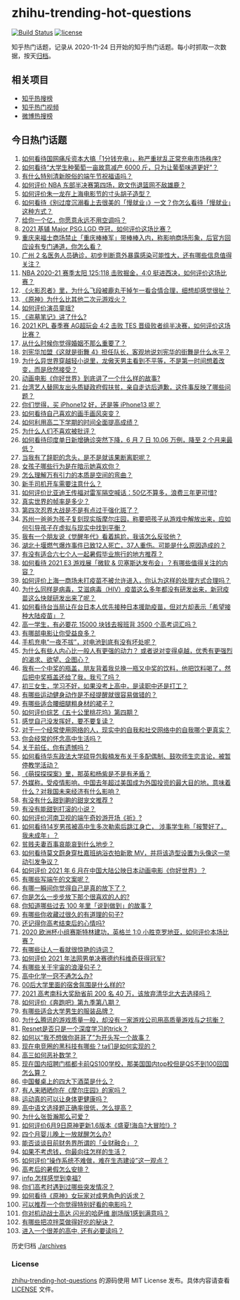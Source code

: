 # zhihu-trending-hot-questions

[![Build Status](https://github.com/justjavac/zhihu-trending-hot-questions/workflows/ci/badge.svg?branch=master)](https://github.com/justjavac/zhihu-trending-hot-questions/actions)
[![license](https://img.shields.io/github/license/justjavac/zhihu-trending-hot-questions)](https://github.com/justjavac/zhihu-trending-hot-questions/blob/master/LICENSE)

知乎热门话题，记录从 2020-11-24 日开始的知乎热门话题。每小时抓取一次数据，按天[归档](./archives)。

## 相关项目

- [知乎热搜榜](https://github.com/justjavac/zhihu-trending-top-search)
- [知乎热门视频](https://github.com/justjavac/zhihu-trending-hot-video)
- [微博热搜榜](https://github.com/justjavac/weibo-trending-hot-search)

## 今日热门话题

<!-- BEGIN -->
<!-- 最后更新时间 Mon Jun 14 2021 13:08:42 GMT+0800 (China Standard Time) -->

1. [如何看待国网痛斥资本大搞「1分钱充电」，称严重扰乱正常充电市场秩序?](https://www.zhihu.com/question/464766118)
2. [如何看待“大学生种葡萄一亩故意减产 6000
   斤，只为让葡萄味道更好”？](https://www.zhihu.com/question/464455061)
3. [有什么特别清新脱俗的端午节祝福语吗？](https://www.zhihu.com/question/281359595)
4. [如何评价 NBA 东部半决赛第四场，欧文伤退篮网不敌雄鹿？](https://www.zhihu.com/question/464891369)
5. [如何评价朱一龙在上海电影节的寸头胡子造型？](https://www.zhihu.com/question/464613394)
6. [如何看待《别过度沉溺看上去很美的「慢就业」》一文？你怎么看待「慢就业」这种方式？](https://www.zhihu.com/question/464448399)
7. [给你一个亿，你愿意永远不用空调吗？](https://www.zhihu.com/question/461752259)
8. [2021 基辅 Major PSG.LGD
   夺冠，如何评价这场比赛？](https://www.zhihu.com/question/464892135)
9. [重庆来福士商场禁止「重庆棒棒军」带棒棒入内，称影响商场形象，后官方回应设有专门通道，你怎么看？](https://www.zhihu.com/question/464277644)
10. [广州 2
    名医务人员确诊，初步判断意外暴露感染可能性大，还有哪些信息值得关注？](https://www.zhihu.com/question/464902327)
11. [NBA 2020-21 赛季太阳 125:118 击败掘金，4:0
    挺进西决，如何评价这场比赛？](https://www.zhihu.com/question/464894466)
12. [《火影忍者》里，为什么飞段被鹿丸干掉乍一看合情合理，细想却感觉很扯？](https://www.zhihu.com/question/459621987)
13. [《原神》为什么比其他二次元游戏火？](https://www.zhihu.com/question/463779591)
14. [如何评价演员童瑶?](https://www.zhihu.com/question/374564039)
15. [《盗墓笔记》讲了什么?](https://www.zhihu.com/question/32090742)
16. [2021 KPL 春季赛 AG超玩会 4:2 击败 TES
    晋级败者组半决赛，如何评价这场比赛？](https://www.zhihu.com/question/464861706)
17. [从什么时候你觉得婚姻不那么重要了？](https://www.zhihu.com/question/454383382)
18. [刘宪华加盟《这就是街舞
    4》担任队长，客观地说刘宪华的街舞是什么水平？](https://www.zhihu.com/question/464486529)
19. [为什么异世界穿越轻小说里，龙傲天男主看到不平等，不是第一时间想着改变，而是欣然接受？](https://www.zhihu.com/question/464353705)
20. [动画电影《你好世界》到底讲了一个什么样的故事?](https://www.zhihu.com/question/464262833)
21. [台湾艺人替网友出头质疑政府假扶贫，亲自走访后道歉，这件事反映了哪些问题？](https://www.zhihu.com/question/464604915)
22. [你们觉得，买 iPhone12 好，还是等 iPhone13
    呢？](https://www.zhihu.com/question/426253380)
23. [如何看待自己喜欢的画手画风突变？](https://www.zhihu.com/question/307511431)
24. [如何利用高二下学期的时间全面提高成绩？](https://www.zhihu.com/question/313416625)
25. [为什么人们不喜欢被批评？](https://www.zhihu.com/question/22987136)
26. [如何看待印度单日新增确诊突然下降，6 月 7 日 10.06 万例，降至 2
    个月来最低？](https://www.zhihu.com/question/464053148)
27. [当我有了辞职的念头，是不是就该果断离职呢？](https://www.zhihu.com/question/399873490)
28. [女孩子哪些行为是在暗示她喜欢你？](https://www.zhihu.com/question/457449556)
29. [怎么理解万有引力的本质是空间的弯曲？](https://www.zhihu.com/question/330796123)
30. [新手司机开车需要注意什么？](https://www.zhihu.com/question/418373990)
31. [如何评价比亚迪王传福对雷军隔空喊话：50亿不算多，浪费三年更可惜?](https://www.zhihu.com/question/464298292)
32. [真实世界的帧率是多少？](https://www.zhihu.com/question/463432278)
33. [第四次忍界大战是不是有点过于强化斑了？](https://www.zhihu.com/question/463167494)
34. [苏州一爸爸为孩子复刻现实版摩尔庄园，称要把孩子从游戏中解放出来，应如何引导孩子在虚拟与现实中找到平衡？](https://www.zhihu.com/question/464491170)
35. [我有一个朋友说《觉醒年代》看着尴尬，我该怎么反驳他？](https://www.zhihu.com/question/451585351)
36. [湖北十堰燃气爆炸事件已致12人死亡，37人重伤。可能是什么原因造成的？](https://www.zhihu.com/question/464751425)
37. [有没有适合六七个人一起暑假毕业旅行的地方推荐？](https://www.zhihu.com/question/460217937)
38. [如何看待 2021 E3 游戏展「微软 &
    贝塞斯达发布会」？有哪些值得关注的内容？](https://www.zhihu.com/question/464870968)
39. [如何评价上海一商场未打疫苗不被允许进入，你认为这样的处理方式合理吗？](https://www.zhihu.com/question/463818396)
40. [为什么同样是病毒，艾滋病毒（HIV）疫苗这么多年都没有研发出来，新冠疫苗这么快就研发出来了呢？](https://www.zhihu.com/question/464293186)
41. [如何看待台当局让在台日本人优先接种日本援助疫苗，但对方却表示「希望接种大陆疫苗」？](https://www.zhihu.com/question/464492676)
42. [高一学生，有必要花 15000 块钱去报班背 3500
    个高考词汇吗？](https://www.zhihu.com/question/460422473)
43. [有哪部电影让你受益良多？](https://www.zhihu.com/question/303835412)
44. [手机充电“一夜不拔”，对电池到底有没有坏处呢？](https://www.zhihu.com/question/351666337)
45. [为什么有些人内心比一般人有更强的动力？
    或者说对变得卓越，优秀有更强烈的渴求、欲望、企图心？](https://www.zhihu.com/question/19670723)
46. [我有一个中奖的瓶盖，朋友背着我兑换一瓶又中奖的饮料，他把饮料喝了，然后把中奖瓶盖还给了我，我亏了吗？](https://www.zhihu.com/question/459981000)
47. [初三女生，学习不好，如果没考上高中，是读职中还是打工？](https://www.zhihu.com/question/458989163)
48. [有哪些运动健身动作是不经提醒就很容易做错的？](https://www.zhihu.com/question/270921440)
49. [有哪些适合腰细腿粗身材的裙子？](https://www.zhihu.com/question/451854465)
50. [如何评价综艺《五十公里桃花坞》第四期？](https://www.zhihu.com/question/464676192)
51. [感觉自己没发挥好，要不要复读？](https://www.zhihu.com/question/464121867)
52. [对于一个经常使用网络的人，现实中的自我和社交网络中的自我哪个更真实？](https://www.zhihu.com/question/22669483)
53. [你会经常的怀念高中生活吗？](https://www.zhihu.com/question/430748904)
54. [关于前任，你有遗憾吗？](https://www.zhihu.com/question/458229866)
55. [如何看待华东政法大学硕导包毅楠发布关于多配偶制、鼓吹师生恋言论，被暂停教学活动？](https://www.zhihu.com/question/463918672)
56. [《萌探探探案》里，那英和杨紫是不是有矛盾？](https://www.zhihu.com/question/464554526)
57. [外媒称，受疫情影响，中国去年超过美国成为外国投资的最大目的地，意味着什么？对我国未来经济有什么影响？](https://www.zhihu.com/question/457880259)
58. [有没有什么甜到齁的甜宠文推荐 ?](https://www.zhihu.com/question/362988648)
59. [有没有能甜到打滚的小说？](https://www.zhihu.com/question/440275476)
60. [如何评价河南卫视的端午奇妙游开场《祈》?](https://www.zhihu.com/question/464708590)
61. [如何看待14岁男孩被高中生多次勒索后跳江身亡，
    涉事学生称「报警好了，我未成年」？](https://www.zhihu.com/question/464277122)
62. [贫贱夫妻百事哀能哀到什么地步？](https://www.zhihu.com/question/363473759)
63. [如何看待莫文蔚身穿杜嘉班纳浴衣拍新歌
    MV，并将该造型设置为头像这一举动引发争议？](https://www.zhihu.com/question/464608586)
64. [如何评价 2021 年 6
    月在中国大陆公映日本动画电影《你好世界》？](https://www.zhihu.com/question/462217412)
65. [有哪些写端午的文案呢？](https://www.zhihu.com/question/464227774)
66. [有哪一瞬间你觉得自己是真的放下了？](https://www.zhihu.com/question/462689698)
67. [你是怎么一步步放下那个很喜欢的人的?](https://www.zhihu.com/question/462214825)
68. [你知道哪些过去 100 年里「说到做到」的故事？](https://www.zhihu.com/question/464242642)
69. [有哪些你收藏过很久的有道理的句子?](https://www.zhihu.com/question/458504321)
70. [还记得你高考结束后的心情吗?](https://www.zhihu.com/question/464556915)
71. [2020 欧洲杯小组赛斯特林建功，英格兰 1:0
    小胜克罗地亚，如何评价本场比赛？](https://www.zhihu.com/question/464785707)
72. [有哪些让人一看就很惊艳的诗词？](https://www.zhihu.com/question/458249179)
73. [如何评价 2021 年法网男单决赛德约科维奇获得冠军?](https://www.zhihu.com/question/464882084)
74. [有哪些关于宇宙的浪漫句子？](https://www.zhihu.com/question/441262929)
75. [高中化学一窍不通怎么办?](https://www.zhihu.com/question/352785195)
76. [00后大学里面的宿舍氛围是什么样的?](https://www.zhihu.com/question/464374285)
77. [2021 高考南科大奖励省前 200 名 40
    万，该放弃清华北大去选择吗？](https://www.zhihu.com/question/464200988)
78. [如何评价《奔跑吧》第九季第八期？](https://www.zhihu.com/question/464526784)
79. [有哪些适合大学男生的服装品牌？](https://www.zhihu.com/question/282681681)
80. [为什么腾讯的游戏质量一般，却没有一家游戏公司用高质量游戏与之抗衡？](https://www.zhihu.com/question/437231835)
81. [Resnet是否只是一个深度学习的trick？](https://www.zhihu.com/question/459892388)
82. [如何以“我不想做你哥哥了”为开头写一个故事？](https://www.zhihu.com/question/450075897)
83. [现在电竞圈的黑科技有哪些？ta们是如何实现的？](https://www.zhihu.com/question/464083941)
84. [高三如何恶补数学？](https://www.zhihu.com/question/27285776)
85. [现在国内招聘门槛都卡前QS100学校，那美国国内top校但是QS不到100回国怎么算？](https://www.zhihu.com/question/463057342)
86. [中国餐桌上的四大下酒菜是什么？](https://www.zhihu.com/question/462205949)
87. [有人来晒晒你在《摩尔庄园》的家吗？](https://www.zhihu.com/question/463512086)
88. [运动真的可以让身体更健康吗？](https://www.zhihu.com/question/453841541)
89. [高中语文选择题正确率很低，怎么提高？](https://www.zhihu.com/question/268757871)
90. [为什么张哲瀚那么可爱？](https://www.zhihu.com/question/457147181)
91. [如何评价6月9日原神更新1.6版本《盛夏!海岛?大冒险!》?](https://www.zhihu.com/question/464000878)
92. [四个月婴儿晚上一放就醒怎么办?](https://www.zhihu.com/question/434473712)
93. [能否谈谈目前财务界所谓的「业财融合」？](https://www.zhihu.com/question/276174221)
94. [如果不考虑钱，你最向往怎样的生活？](https://www.zhihu.com/question/463878603)
95. [如何评价“操作系统不难做，难在生态建设”这一观点？](https://www.zhihu.com/question/464418369)
96. [高考后的暑假怎么安排？](https://www.zhihu.com/question/398637488)
97. [infp 怎样感觉到幸福?](https://www.zhihu.com/question/462853839)
98. [你们高考时遇到过哪些突发情况？](https://www.zhihu.com/question/284637836)
99. [如何看待《原神》女玩家对成男角色的诉求？](https://www.zhihu.com/question/464253913)
100. [可以推荐一个你觉得特别好看的电影吗？](https://www.zhihu.com/question/460500917)
101. [你对机动战士高达 闪光的哈萨维 剧场版1感到满意吗？](https://www.zhihu.com/question/464485964)
102. [有哪些把凉拌菜做得好吃的秘诀？](https://www.zhihu.com/question/327948969)
103. [进入一个很差的高中, 还有必要读吗？](https://www.zhihu.com/question/463427251)

<!-- END -->

历史归档 [./archives](./archives)

### License

[zhihu-trending-hot-questions](https://github.com/justjavac/zhihu-trending-hot-questions)
的源码使用 MIT License 发布。具体内容请查看 [LICENSE](./LICENSE) 文件。

